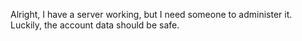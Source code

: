 Alright, I have a server working, but I need someone to administer it. Luckily, the account data should be safe.
